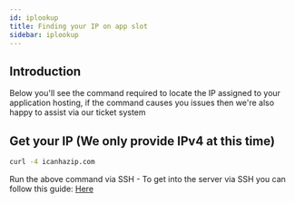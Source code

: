 ```yaml
---
id: iplookup
title: Finding your IP on app slot
sidebar: iplookup
---
```


## Introduction

Below you'll see the command required to locate the IP assigned to your application hosting, if the command causes you issues then we're also happy to assist via our ticket system

## Get your IP (We only provide IPv4 at this time)

```bash
curl -4 icanhazip.com
```

Run the above command via SSH - To get into the server via SSH you can follow this guide: [Here](,,/getting-started/how-do-i-connect.md)
